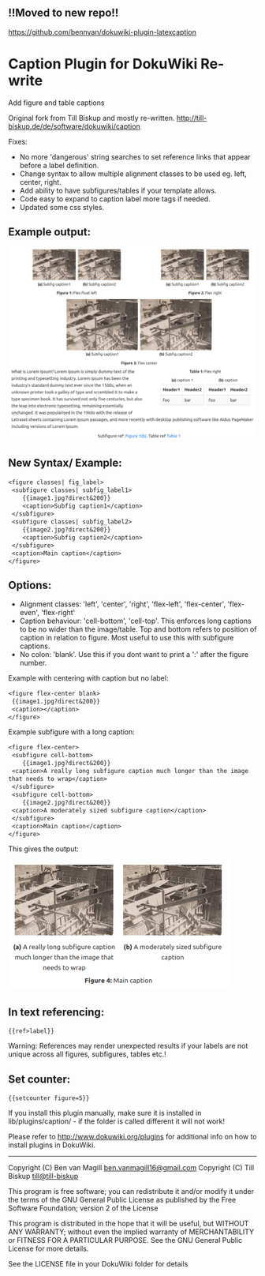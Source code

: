 ## !!Moved to new repo!!
https://github.com/bennvan/dokuwiki-plugin-latexcaption

# Caption Plugin for DokuWiki Re-write

Add figure and table captions

Original fork from Till Biskup and mostly re-written. 
http://till-biskup.de/de/software/dokuwiki/caption


Fixes: 
- No more 'dangerous' string searches to set reference links that appear before a label definition.
- Change syntax to allow multiple alignment classes to be used eg. left, center, right.
- Add ability to have subfigures/tables if your template allows.
- Code easy to expand to caption label more tags if needed.
- Updated some css styles.


Example output:
-------------

![Example output](example.png "output of Example")


New Syntax/ Example:
-------------


```
<figure classes| fig_label>
 <subfigure classes| subfig_label1>
	{{image1.jpg?direct&200}}
	<caption>Subfig caption1</caption>
 </subfigure>
 <subfigure classes| subfig_label2>
	{{image2.jpg?direct&200}}
	<caption>Subfig caption2</caption>
 </subfigure>
 <caption>Main caption</caption>
</figure>
```

Options:
------------

 - Alignment classes: 'left', 'center', 'right', 'flex-left', 'flex-center', 'flex-even', 'flex-right'
 - Caption behaviour: 'cell-bottom', 'cell-top'. This enforces long captions to be no wider than the image/table. Top and bottom refers to position of caption in relation to figure. Most useful to use this with subfigure captions.
 - No colon: 'blank'. Use this if you dont want to print a ':' after the figure number.


Example with centering with caption but no label:

```
<figure flex-center blank>
 {{image1.jpg?direct&200}}
 <caption></caption>
</figure>
```

Example subfigure with a long caption:
```
<figure flex-center>
 <subfigure cell-bottom>
 	{{image1.jpg?direct&200}}
 <caption>A really long subfigure caption much longer than the image that needs to wrap</caption>
 </subfigure>
 <subfigure cell-bottom>
	{{image2.jpg?direct&200}}
 <caption>A moderately sized subfigure caption</caption>
 </subfigure>
 <caption>Main caption</caption>
</figure>
```

This gives the output:

![Example output2](example2.png "output of Example2")

In text referencing:
-------------
```
{{ref>label}}
```
Warning: References may render unexpected results if your labels are not unique across all figures, subfigures, tables etc.!

Set counter:
-------------

```
{{setcounter figure=5}}
```

If you install this plugin manually, make sure it is installed in
lib/plugins/caption/ - if the folder is called different it
will not work!

Please refer to http://www.dokuwiki.org/plugins for additional info
on how to install plugins in DokuWiki.

----

Copyright (C) Ben van Magill <ben.vanmagill16@gmail.com>
Copyright (C) Till Biskup <till@till-biskup>

This program is free software; you can redistribute it and/or modify
it under the terms of the GNU General Public License as published by
the Free Software Foundation; version 2 of the License

This program is distributed in the hope that it will be useful,
but WITHOUT ANY WARRANTY; without even the implied warranty of
MERCHANTABILITY or FITNESS FOR A PARTICULAR PURPOSE.  See the
GNU General Public License for more details.

See the LICENSE file in your DokuWiki folder for details
